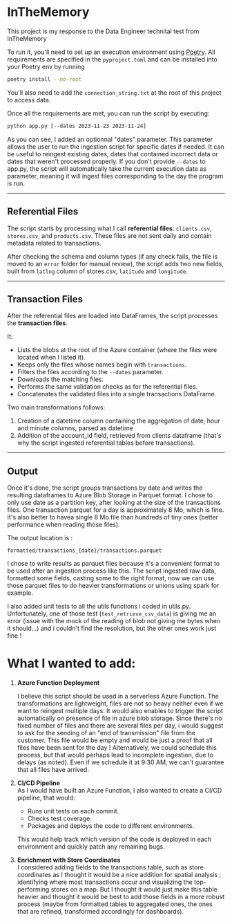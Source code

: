 # InTheMemory

This project is my response to the Data Engineer technital test from InTheMemory

To run it, you'll need to set up an execution environment using [Poetry](https://python-poetry.org/). All requirements are specified in the ``pyproject.toml`` and can be installed into your Poetry env by running

```bash
poetry install --no-root
```

You'll also need to add the ``connection_string.txt`` at the root of this project to access data.

Once all the requirements are met, you can run the script by executing:

```bash
python app.py [--dates 2023-11-23 2023-11-24]
```

As you can see, I added an optionnal "dates" parameter. This parameter allows the user to run the ingestion script for specific dates if needed. It can be useful to reingest existing dates, dates that contained incorrect data or dates that weren't processed properly. If you don't provide ``--dates`` to app.py, the script will automatically take the current execution date as parameter, meaning it will ingest files corresponding to the day the program is run.


---

## Referential Files

The script starts by processing what I call **referential files**: `clients.csv`, `stores.csv`, and `products.csv`. These files are not sent daily and contain metadata related to transactions.

After checking the schema and column types (if any check fails, the file is moved to an `error` folder for manual review), the script adds two new fields, built from `latlng` column of stores.csv, ``latitude`` and ``longitude``.

---

## Transaction Files

After the referential files are loaded into DataFrames, the script processes the **transaction files**.

It:
- Lists the blobs at the root of the Azure container (where the files were located when I listed it).
- Keeps only the files whose names begin with `transactions`.
- Filters the files according to the `--dates` parameter.
- Downloads the matching files.
- Performs the same validation checks as for the referential files.
- Concatenates the validated files into a single transactions DataFrame.

Two main transformations follows: 
1. Creation of a datetime column containing the aggregation of date, hour and minute columns, parsed as datetime 
2. Addition of the account_id field, retrieved from clients dataframe (that's why the script ingested referential tables before transactions).

---

## Output

Once it's done, the script groups transactions by date and writes the resulting dataframes to Azure Blob Storage in Parquet format. I chose to only use date as a partition key, after looking at the size of the transactions files. One transaction parquet for a day is approximately 8 Mo, which is fine. It's also better to havea single 8 Mo file than hundreds of tiny ones (better performance when reading those files). 

The output location is :
```
formatted/transactions_{date}/transactions.parquet
```
 I chose to write results as parquet files because it's a convenient format to be used after an ingestion process like this. The script ingested raw data, formatted some fields, casting some to the right format, now we can use those parquet files to do heavier transformations or unions using spark for example. 

I also added unit tests to all the utils functions i coded in utils.py. Unfortunately, one of those test (``test_retrieve_csv_data``) is giving me an error (issue with the mock of the reading of blob not giving me bytes when it should...) and i couldn't find the resolution, but the other ones work just fine ! 

# What I wanted to add:

1. **Azure Function Deployment**

    I believe this script should be used in a serverless Azure Function. The transformations are lightweight, files are not so heavy neither even if we want to reingest multiple days. It would also enables to trigger the script automatically on presence of file in azure blob storage. Since there's no fixed number of files and there are several files per day, i would suggest to ask for the sending of an "end of transmission" file from the customer. This file would be empty and would be just a proof that all files have been sent for the day ! Alternatively, we could schedule this process, but that would perhaps lead to incomplete ingestion, due to delays (as noted). Even if we schedule it at 9:30 AM, we can't guarantee that all files have arrived.
    
2. **CI/CD Pipeline**  
    As I would have built an Azure Function, I also wanted to create a CI/CD pipeline, that would:
    - Runs unit tests on each commit.
    - Checks test coverage.
    - Packages and deploys the code to different environments. 
    
     This would help track which version of the code is deployed in each environment and quickly patch any remaining bugs.
3. **Enrichment with Store Coordinates**  
    I considered adding fields to the transactions table, such as store coordinates as I thought it would be a nice addition for spatial analysis : identifying where most transactions occur and visualizing the top-performing stores on a map. But I thought it would just make this table heavier and thought it would be best to add those fields in a more robust process (maybe from formatted tables to aggregated ones, the ones that are refined, transformed accordingly for dashboards). 